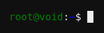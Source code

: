 <!DOCTYPE html>
<!-- saved from url=(0017)https://void.cat/ -->
<html><head><meta http-equiv="Content-Type" content="text/html; charset=UTF-8">
  <title>void.cat</title>
  
  <script async="" src="./void.cat_files/f.txt"></script>
  <script>
    (adsbygoogle = window.adsbygoogle || []).push({
      google_ad_client: "ca-pub-3289062345896209",
      enable_page_level_ads: true
    });
  </script>
  <style>
    html,body { 
      margin: 0; 
      padding: 0; 
      font-family: "Lucida Console", Monaco, monospace; 
      background-color: #101010;
      font-size: 16px;
      color: #eee;
      user-select: none;
      cursor: text;
    }
    div.msg {
      width: 400px;
      margin-left: auto;
      margin-right: auto;
      margin-top: 20%;
    }
    span.host { color: green; }
    span.path { color: blue; }
    div.msg span { float: left; }
    span.hide { opacity: 0; }
  </style>
</head>
<body style="">
  <div class="msg">
    <span class="host">root@void</span>
    <span>:</span>
    <span class="path">~</span>
    <span>$&nbsp;</span>
    <span id="content"></span>
    <span id="cursor" class="">█</span>
  </div>
  <ins class="adsbygoogle" style="display:block; margin-left: auto; margin-right: auto;" data-ad-client="ca-pub-3289062345896209" data-ad-slot="9187315106" data-ad-format="auto" data-full-width-responsive="true"></ins>
  <script>
    (adsbygoogle = window.adsbygoogle || []).push({});

    var delayCounter = 0;
    var delayCompleted = 0;
    var msgTyped = 0;
    const typeMsg = "��彩云��易散���琉璃����脆 :)";
    const cursor = document.querySelector("#cursor");
    const msgContent = document.querySelector("#content");
    setInterval(function() {
      cursor.classList.toggle("hide");
    }, 500);
    setInterval(function() {
      // apply delay
      if(delayCompleted < delayCounter){
        delayCompleted++;
        return;
      }

      let newChar = typeMsg[msgTyped];
      if(newChar == "�") {
        delayCounter += 10;
        msgTyped++;
      } else if(newChar == "") {
        msgContent.innerHTML += "</br>";
        msgTyped++;
      }else if(typeMsg.length > msgTyped) {
        msgContent.innerHTML += newChar;
        msgTyped++;
      }
    }, 100);
  </script>


</body></html>